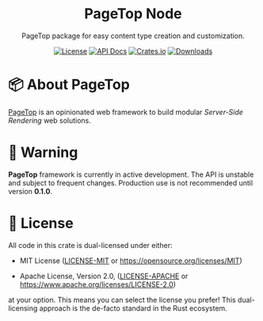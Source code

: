 <div align="center">

<h1>PageTop Node</h1>

<p>PageTop package for easy content type creation and customization.</p>

[![License](https://img.shields.io/badge/license-MIT%2FApache-blue.svg?style=for-the-badge)](#-license)
[![API Docs](https://img.shields.io/docsrs/pagetop-node?label=API%20Docs&style=for-the-badge&logo=Docs.rs)](https://docs.rs/pagetop-node)
[![Crates.io](https://img.shields.io/crates/v/pagetop-node.svg?style=for-the-badge&logo=ipfs)](https://crates.io/crates/pagetop-node)
[![Downloads](https://img.shields.io/crates/d/pagetop-node.svg?style=for-the-badge&logo=transmission)](https://crates.io/crates/pagetop-node)

</div>

# 📦 About PageTop

[PageTop](https://docs.rs/pagetop) is an opinionated web framework to build modular *Server-Side
Rendering* web solutions.


# 🚧 Warning

**PageTop** framework is currently in active development. The API is unstable and subject to
frequent changes. Production use is not recommended until version **0.1.0**.


# 📜 License

All code in this crate is dual-licensed under either:

  * MIT License
    ([LICENSE-MIT](LICENSE-MIT) or https://opensource.org/licenses/MIT)

  * Apache License, Version 2.0,
    ([LICENSE-APACHE](LICENSE-APACHE) or https://www.apache.org/licenses/LICENSE-2.0)

at your option. This means you can select the license you prefer! This dual-licensing approach is
the de-facto standard in the Rust ecosystem.
